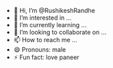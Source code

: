 - 👋 Hi, I’m @RushikeshRandhe
- 👀 I’m interested in ...
- 🌱 I’m currently learning ...
- 💞️ I’m looking to collaborate on ...
- 📫 How to reach me ...
- 😄 Pronouns: male
- ⚡ Fun fact: love paneer

<!---
RushikeshRandhe/RushikeshRandhe is a ✨ special ✨ repository because its `README.md` (this file) appears on your GitHub profile.
You can click the Preview link to take a look at your changes.
--->
